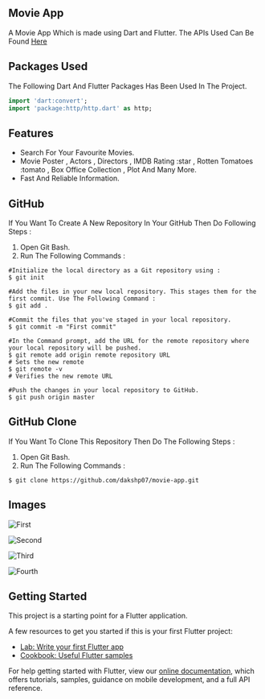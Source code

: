 ## Movie App

A Movie App Which is made using Dart and Flutter.
The APIs Used Can Be Found [Here](http://www.omdbapi.com/)

## Packages Used 

The Following Dart And Flutter Packages Has Been Used In The Project.
```dart
import 'dart:convert';
import 'package:http/http.dart' as http;
```

## Features

- Search For Your Favourite Movies.
- Movie Poster , Actors , Directors , IMDB Rating :star , Rotten Tomatoes :tomato , Box Office Collection , Plot And Many More.
- Fast And Reliable Information.

## GitHub 

If You Want To Create A New Repository In Your GitHub Then Do Following Steps :
1) Open Git Bash.
2) Run The Following Commands :
```git
#Initialize the local directory as a Git repository using :
$ git init

#Add the files in your new local repository. This stages them for the first commit. Use The Following Command :
$ git add .

#Commit the files that you've staged in your local repository.
$ git commit -m "First commit"

#In the Command prompt, add the URL for the remote repository where your local repository will be pushed.
$ git remote add origin remote repository URL
# Sets the new remote
$ git remote -v
# Verifies the new remote URL

#Push the changes in your local repository to GitHub.
$ git push origin master
```

## GitHub  Clone

If You Want To Clone This Repository Then Do The Following Steps :
1) Open Git Bash.
2) Run The Following Commands :
```git
$ git clone https://github.com/dakshp07/movie-app.git
```

## Images

![First](images/Screenshot_1594220032.png)

![Second](images/Screenshot_1594220043.png)

![Third](images/Screenshot_1594220048.png)

![Fourth](images/Screenshot_1594220053.png)

## Getting Started

This project is a starting point for a Flutter application.

A few resources to get you started if this is your first Flutter project:

- [Lab: Write your first Flutter app](https://flutter.dev/docs/get-started/codelab)
- [Cookbook: Useful Flutter samples](https://flutter.dev/docs/cookbook)

For help getting started with Flutter, view our
[online documentation](https://flutter.dev/docs), which offers tutorials,
samples, guidance on mobile development, and a full API reference.
